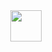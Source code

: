 <div align="center">
    <img src="https://www.pngkey.com/png/detail/128-1283471_aesthetic-clipart-anime-self-stab-anime-gif.png" height="50px" width="50px">
</div>
